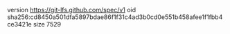 version https://git-lfs.github.com/spec/v1
oid sha256:cd8450a501dfa5897bdae86f1f31c4ad3b0cd0e551b458afee1f1fbb4ce3421e
size 7529
